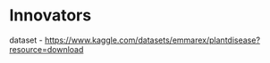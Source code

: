 # Innovators          
            
dataset - https://www.kaggle.com/datasets/emmarex/plantdisease?resource=download      
 
    
